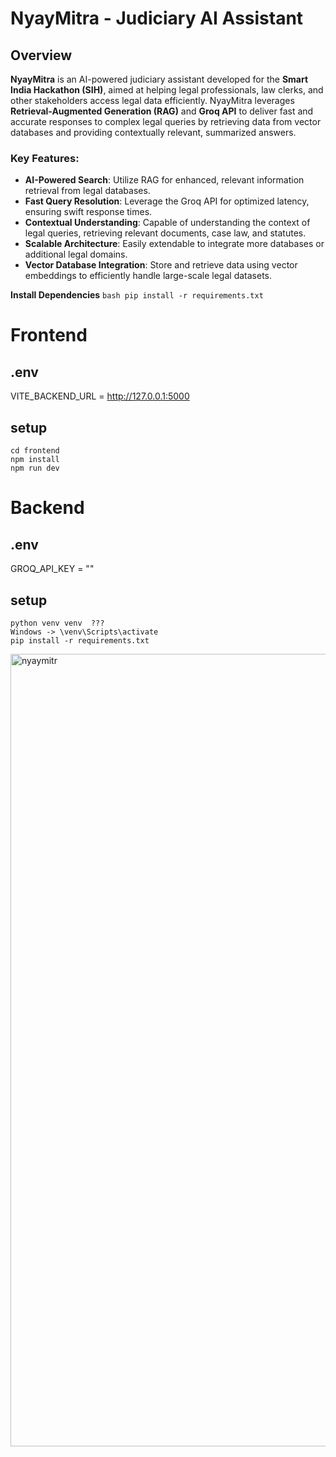 # NyayMitra - Judiciary AI Assistant

## Overview

**NyayMitra** is an AI-powered judiciary assistant developed for the **Smart India Hackathon (SIH)**, aimed at helping legal professionals, law clerks, and other stakeholders access legal data efficiently. NyayMitra leverages **Retrieval-Augmented Generation (RAG)** and **Groq API** to deliver fast and accurate responses to complex legal queries by retrieving data from vector databases and providing contextually relevant, summarized answers.

### Key Features:
- **AI-Powered Search**: Utilize RAG for enhanced, relevant information retrieval from legal databases.
- **Fast Query Resolution**: Leverage the Groq API for optimized latency, ensuring swift response times.
- **Contextual Understanding**: Capable of understanding the context of legal queries, retrieving relevant documents, case law, and statutes.
- **Scalable Architecture**: Easily extendable to integrate more databases or additional legal domains.
- **Vector Database Integration**: Store and retrieve data using vector embeddings to efficiently handle large-scale legal datasets.

**Install Dependencies**
    ```bash
    pip install -r requirements.txt
    ```
# Frontend 

## .env
VITE_BACKEND_URL = http://127.0.0.1:5000

## setup
```
cd frontend
npm install
npm run dev
```



# Backend 

## .env
GROQ_API_KEY = ""

## setup
```
python venv venv  ???
Windows -> \venv\Scripts\activate
pip install -r requirements.txt
```
<img width="1268" alt="nyaymitr" src="https://github.com/user-attachments/assets/08021602-9ee9-4f3f-8844-364ebcecbfec">









